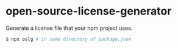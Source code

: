 # open-source-license-generator

Generate a license file that your npm project uses.

```sh
$ npx oslg # in same directory of package.json
```

